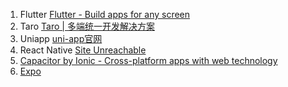 1. Flutter [Flutter - Build apps for any screen](https://flutter.dev/)
2. Taro [Taro | 多端统一开发解决方案](https://taro.jd.com/)
3. Uniapp [uni-app官网](http://zh.uniapp.dcloud.io/)
4. React Native [Site Unreachable](https://reactnative.dev/)
5. [Capacitor by Ionic - Cross-platform apps with web technology](https://capacitorjs.com/)
6. [Expo](https://expo.dev/)